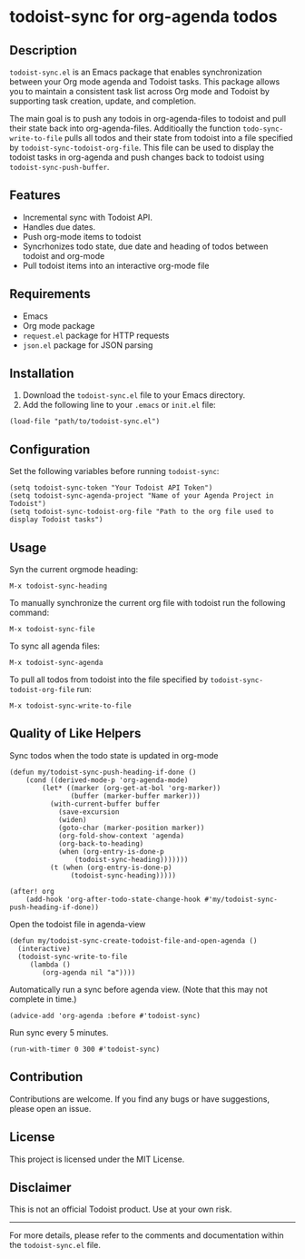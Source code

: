 # todoist-sync for org-agenda todos

## Description

`todoist-sync.el` is an Emacs package that enables synchronization between your Org mode agenda and Todoist tasks. This package allows you to maintain a consistent task list across Org mode and Todoist by supporting task creation, update, and completion.

The main goal is to push any todois in org-agenda-files to todoist and pull their state back into org-agenda-files. Additioally the function `todo-sync-write-to-file` pulls all todos and their state from todoist into a file specified by `todoist-sync-todoist-org-file`. This file can be used to display the todoist tasks in org-agenda and push changes back to todoist using `todoist-sync-push-buffer`.

## Features

- Incremental sync with Todoist API.
- Handles due dates.
- Push org-mode items to todoist
- Syncrhonizes todo state, due date and heading of todos between todoist and org-mode
- Pull todoist items into an interactive org-mode file


## Requirements

- Emacs
- Org mode package
- `request.el` package for HTTP requests
- `json.el` package for JSON parsing

## Installation

1. Download the `todoist-sync.el` file to your Emacs directory.
2. Add the following line to your `.emacs` or `init.el` file:

```elisp
(load-file "path/to/todoist-sync.el")
```

## Configuration

Set the following variables before running `todoist-sync`:

```elisp
(setq todoist-sync-token "Your Todoist API Token")
(setq todoist-sync-agenda-project "Name of your Agenda Project in Todoist")
(setq todoist-sync-todoist-org-file "Path to the org file used to display Todoist tasks")
```

## Usage

Syn the current orgmode heading:

``` elisp
M-x todoist-sync-heading
```

To manually synchronize the current org file with todoist run the following command:

```elisp
M-x todoist-sync-file
```

To sync all agenda files:

```elisp
M-x todoist-sync-agenda
```

To pull all todos from todoist into the file specified by `todoist-sync-todoist-org-file` run:

```elisp
M-x todoist-sync-write-to-file
```

## Quality of Like Helpers

Sync todos when the todo state is updated in org-mode

``` elisp
(defun my/todoist-sync-push-heading-if-done ()
    (cond ((derived-mode-p 'org-agenda-mode)
        (let* ((marker (org-get-at-bol 'org-marker))
               (buffer (marker-buffer marker)))
          (with-current-buffer buffer
            (save-excursion
            (widen)
            (goto-char (marker-position marker))
            (org-fold-show-context 'agenda)
            (org-back-to-heading)
            (when (org-entry-is-done-p
                (todoist-sync-heading)))))))
          (t (when (org-entry-is-done-p)
               (todoist-sync-heading)))))
    
(after! org
    (add-hook 'org-after-todo-state-change-hook #'my/todoist-sync-push-heading-if-done))
```

Open the todoist file in agenda-view

``` elisp
(defun my/todoist-sync-create-todoist-file-and-open-agenda ()
  (interactive)
  (todoist-sync-write-to-file
     (lambda ()
        (org-agenda nil "a"))))
```

Automatically run a sync before agenda view. (Note that this may not complete in time.)
    
```elisp
(advice-add 'org-agenda :before #'todoist-sync)
```

Run sync every 5 minutes.

``` elisp
(run-with-timer 0 300 #'todoist-sync)
```

## Contribution

Contributions are welcome. If you find any bugs or have suggestions, please open an issue.

## License

This project is licensed under the MIT License.

## Disclaimer

This is not an official Todoist product. Use at your own risk.

---

For more details, please refer to the comments and documentation within the `todoist-sync.el` file.
